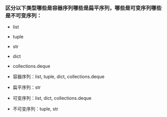 ### 区分以下类型哪些是容器序列哪些是扁平序列，哪些是可变序列哪些是不可变序列：

* list
* tuple
* str
* dict
* collections.deque

* 容器序列：list, tuple, dict, collections.deque
* 扁平序列：str

* 可变序列：list, dict, collections.deque
* 不可变序列：tuple, str

